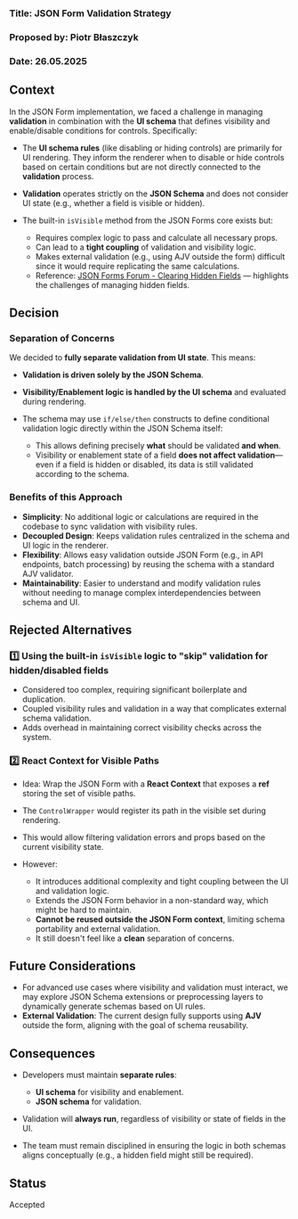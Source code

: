 ### Title: **JSON Form Validation Strategy**

### Proposed by: Piotr Błaszczyk

### Date: 26.05.2025

## Context

In the JSON Form implementation, we faced a challenge in managing **validation** in combination with the **UI schema** that defines visibility and enable/disable conditions for controls. Specifically:

* The **UI schema rules** (like disabling or hiding controls) are primarily for UI rendering. They inform the renderer when to disable or hide controls based on certain conditions but are not directly connected to the **validation** process.
* **Validation** operates strictly on the **JSON Schema** and does not consider UI state (e.g., whether a field is visible or hidden).
* The built-in `isVisible` method from the JSON Forms core exists but:

  * Requires complex logic to pass and calculate all necessary props.
  * Can lead to a **tight coupling** of validation and visibility logic.
  * Makes external validation (e.g., using AJV outside the form) difficult since it would require replicating the same calculations.
  * Reference: [JSON Forms Forum - Clearing Hidden Fields](https://jsonforms.discourse.group/t/clearing-hidden-fields/234) — highlights the challenges of managing hidden fields.

## Decision

### Separation of Concerns

We decided to **fully separate validation from UI state**. This means:

* **Validation is driven solely by the JSON Schema**.
* **Visibility/Enablement logic is handled by the UI schema** and evaluated during rendering.
* The schema may use `if/else/then` constructs to define conditional validation logic directly within the JSON Schema itself:

  * This allows defining precisely **what** should be validated **and when**.
  * Visibility or enablement state of a field **does not affect validation**—even if a field is hidden or disabled, its data is still validated according to the schema.

### Benefits of this Approach

* **Simplicity**: No additional logic or calculations are required in the codebase to sync validation with visibility rules.
* **Decoupled Design**: Keeps validation rules centralized in the schema and UI logic in the renderer.
* **Flexibility**: Allows easy validation outside JSON Form (e.g., in API endpoints, batch processing) by reusing the schema with a standard AJV validator.
* **Maintainability**: Easier to understand and modify validation rules without needing to manage complex interdependencies between schema and UI.

## Rejected Alternatives

### 1️⃣ Using the built-in `isVisible` logic to "skip" validation for hidden/disabled fields

* Considered too complex, requiring significant boilerplate and duplication.
* Coupled visibility rules and validation in a way that complicates external schema validation.
* Adds overhead in maintaining correct visibility checks across the system.

### 2️⃣ **React Context for Visible Paths**

* Idea: Wrap the JSON Form with a **React Context** that exposes a **ref** storing the set of visible paths.
* The `ControlWrapper` would register its path in the visible set during rendering.
* This would allow filtering validation errors and props based on the current visibility state.
* However:

  * It introduces additional complexity and tight coupling between the UI and validation logic.
  * Extends the JSON Form behavior in a non-standard way, which might be hard to maintain.
  * **Cannot be reused outside the JSON Form context**, limiting schema portability and external validation.
  * It still doesn't feel like a **clean** separation of concerns.

## Future Considerations

* For advanced use cases where visibility and validation must interact, we may explore JSON Schema extensions or preprocessing layers to dynamically generate schemas based on UI rules.
* **External Validation**: The current design fully supports using **AJV** outside the form, aligning with the goal of schema reusability.

## Consequences

* Developers must maintain **separate rules**:

  * **UI schema** for visibility and enablement.
  * **JSON schema** for validation.
* Validation will **always run**, regardless of visibility or state of fields in the UI.
* The team must remain disciplined in ensuring the logic in both schemas aligns conceptually (e.g., a hidden field might still be required).

## Status

Accepted
